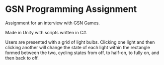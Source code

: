 # GSN Programming Assignment
Assignment for an interview with GSN Games.

Made in Unity with scripts written in C#.

Users are presented with a grid of light bulbs.
Clicking one light and then clicking another will change the state of each light within the rectangle formed between the two, cycling states from off, to half-on, to fully on, and then back to off.
